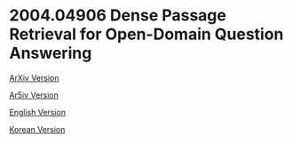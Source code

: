 # 2004.04906 Dense Passage Retrieval for Open-Domain Question Answering

[ArXiv Version](https://arxiv.org/abs/2004.04906)

[Ar5iv Version](https://ar5iv.org/abs/2004.04906)

[English Version](https://raw.githack.com/kh-kim/arxiv-translator/master/papers/2004.04906/paper.en.html)

[Korean Version](https://raw.githack.com/kh-kim/arxiv-translator/master/papers/2004.04906/paper.ko.html)